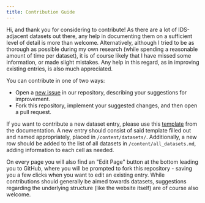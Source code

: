 ```yaml
---
title: Contribution Guide
---
```


Hi, and thank you for considering to contribute!
As there are a lot of IDS-adjacent datasets out there, any help in documenting them on a sufficient level of detail is more than welcome.
Alternatively, although I tried to be as thorough as possible during my own research (while spending a reasonable amount of time per dataset), it is of course likely that I have missed some information, or made slight mistakes.
Any help in this regard, as in improving existing entries, is also much appreciated.

You can contribute in one of two ways:

- Open a [new issue](https://github.com/wdahijs0usir8tka/COMIDDS/issues/new/choose) in our repository, describing your suggestions for improvement.
- Fork this repository, implement your suggested changes, and then open a pull request.

If you want to contribute a new dataset entry, please use this [template](https://raw.githubusercontent.com/wdahijs0usir8tka/COMIDDS/main/docs/new_entry_template.md) from the documentation.
A new entry should consist of said template filled out and named appropriately, placed in `/content/datasets/`.
Additionally, a new row should be added to the list of all datasets in `/content/all_datasets.md`, adding information to each cell as needed.

On every page you will also find an "Edit Page" button at the bottom leading you to GitHub, where you will be prompted to fork this repository - saving you a few clicks when you want to edit an existing entry.
While contributions should generally be aimed towards datasets, suggestions regarding the underlying structure (like the website itself) are of course also welcome.